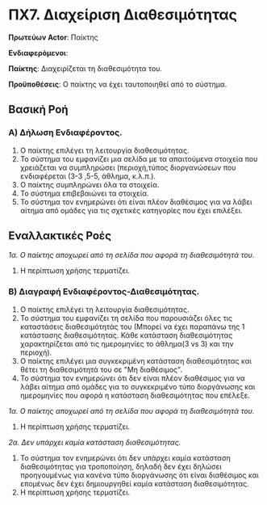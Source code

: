 # ΠΧ7. Διαχείριση Διαθεσιμότητας  
**Πρωτεύων Actor**: Παίκτης

**Ενδιαφερόμενοι**:

**Παίκτης**: Διαχειρίζεται τη διαθεσιμότητα του.

**Προϋποθέσεις**: 
 Ο παίκτης να έχει ταυτοποιηθεί από το σύστημα.

## Βασική Ροή

### Α) Δήλωση Ενδιαφέροντος.
1. Ο παίκτης επιλέγει τη λειτουργία διαθεσιμότητας.
2. Το σύστημα του εμφανίζει μια σελίδα με τα απαιτούμενα στοιχεία που χρειάζεται να συμπληρώσει (περιοχή,τύπος διοργανώσεων που ενδιαφέρεται (3-3 ,5-5, άθλημα, κ.λ.π.).
3. Ο παίκτης συμπληρώνει όλα τα στοιχεία.
4. Το σύστημα επιβεβαιώνει τα στοιχεία.
5. Το σύστημα τον ενημερώνει ότι είναι πλέον διαθέσιμος για να λάβει αίτημα από ομάδες για τις σχετικές κατηγορίες που έχει επιλέξει.


## Εναλλακτικές Ροές

*1α. Ο παίκτης αποχωρεί από τη σελίδα που αφορά τη διαθεσιμότητά του.*

1. Η περίπτωση χρήσης τερματίζει.




### Β) Διαγραφή Ενδιαφέροντος-Διαθεσιμότητας.
1. Ο παίκτης επιλέγει τη λειτουργία διαθεσιμότητας.
2. Το σύστημα του εμφανίζει τη σελίδα που παρουσιάζει όλες τις καταστάσεις διαθεσιμότητάς του (Μπορεί να έχει παραπάνω της 1 κατάστασης διαθεσιμότητας. Κάθε κατάσταση διαθεσιμότητας χαρακτηρίζεται από τις ημερομηνίες το άθλημα(3 vs 3) και την περιοχή).
3. Ο παίκτης επιλέγει μια συγκεκριμένη κατάσταση διαθεσιμότητας και θέτει τη διαθεσιμότητά του σε "Μη διαθέσιμος".
5. Το σύστημα τον ενημερώνει ότι δεν είναι πλέον διαθέσιμος για να λάβει αίτημα από ομάδες για το συγκεκριμένο τύπο διοργάνωσης και ημερομηνίες που αφορά η κατάσταση διαθεσιμότητας που επέλεξε.



*1α. Ο παίκτης αποχωρεί από τη σελίδα που αφορά τη διαθεσιμότητά του.*

1. Η περίπτωση χρήσης τερματίζει.

*2α. Δεν υπάρχει καμία κατάσταση διαθεσιμότητας.*

1. Το σύστημα τον ενημερώνει ότι δεν υπάρχει καμία κατάσταση διαθεσιμότητας για τροποποίηση, δηλαδή δεν έχει δηλώσει προηγουμένως για κανένα τύπο διοργάνωσης ότι είναι διαθέσιμος και επομένως δεν έχει δημιουργηθεί καμία κατάσταση διαθεσιμότητας.
2. Η περίπτωση χρήσης τερματίζει.




